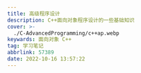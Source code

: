 ```yaml
---
title: 高级程序设计
description: C++面向对象程序设计的一些基础知识
cover: >-
  ./C-AdvancedProgramming/c++ap.webp
keywards: 面向对象 C++
tag: 学习笔记
abbrlink: 57389
date: 2022-10-16 13:57:22
---
```

